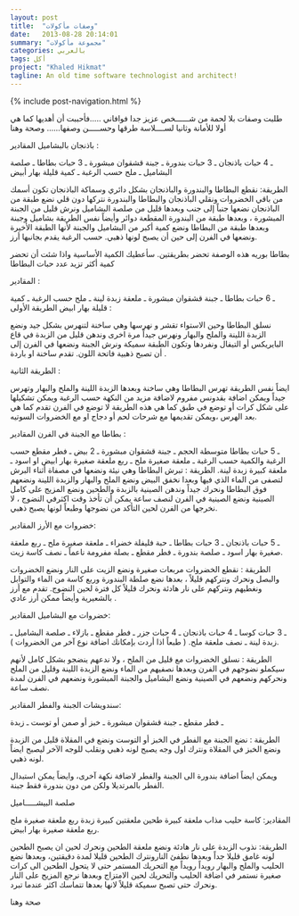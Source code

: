 ```yaml
---
layout: post
title:  "وصفات مأكولات"
date:   2013-08-28 20:14:01
summary: "مجموعة مأكولات"
categories: بالعربي
tags: أكل
project: "Khaled Hikmat"
tagline: An old time software technologist and architect!
---
```


{% include post-navigation.html %}

طلبت وصفات بلا لحمة من شــــــخص عزيز جدا فوافاني .....فأحببت أن أهديها كما هي أولا للأمانة وثانيا لســــلاسة طرقها وحســـــن وصفها...... وصحة وهنا

باذنجان بالبشاميل
المقادير :

ـ 4 حبات باذنجان
ـ 3 حبات بندورة
ـ جبنة قشقوان مبشورة
ـ   3 حبات بطاطا
ـ صلصة البشاميل
ـ ملح حسب الرغبة ـ كمية قليلة بهار أبيض

الطريقة:
نقطع البطاطا والبندورة والباذنجان بشكل دائري وسماكة الباذنجان تكون أسمك من باقي الخضروات
ونقلي الباذنجان والبطاطا والبندورة نتركها دون قلي
نضع طبقة من الباذنجان نضعها جنباً إلى جنب وبعدها قليل من صلصة البشاميل ونرش قليل من الجبنة المبشورة ، وبعدها طبقة من البندورة المقطعة دوائر وأيضاً نفس الطريقة بشاميل وجبنة وبعدها طبقة من البطاطا ونضع كمية أكبر من البشاميل والجبنة لأنها الطبقة الأخيرة ونضعها في الفرن إلى حين أن يصبح لونها ذهبي.
حسب الرغبة يقدم بجانبها أرز.

بطاطا بوريه
هذه الوصفة تحضر بطريقتين.
سأعطيك الكمية الأساسية واذا شئت أن تحضر كمية أكثر تزيد عدد حبات البطاطا

المقادير :

ـ 6 حبات بطاطا
ـ جبنة قشقوان مبشورة
ـ ملعقة زبدة لينة
ـ  ملح حسب الرغبة ـ كمية قليلة بهار ابيض
الطريقة الأولى :

نسلق البطاطا وحين الاستواء تقشر و نهرسها وهي ساخنة لتنهرس بشكل جيد
ونضع الزبدة اللينة والملح والبهار ونهرس جيداً مرة اخرى
وندهن قليل من الزبدة في قاع  البايريكس أو التيفال ونفردها وتكون الطبقة سميكة
ونرش الجبنة ونضعها في الفرن إلى أن تصبح ذهبية فاتحة اللون.
تقدم ساخنة او باردة .

الطريقة الثانية :

ايضاً نفس الطريقة تهرس البطاطا وهي ساخنة وبعدها الزبدة اللينة والملح والبهار وتهرس جيداً
ويمكن اضافة بقدونس مفروم لاضافة مزيد من النكهة حسب الرغبة
ويمكن تشكيلها على شكل كرات أو توضع في طبق كما هي
هذه الطريقة لا توضع في الفرن تقدم كما هي بعد الهرس ،ويمكن تقديمها مع شرحات لحم أو دجاج
او مع الخضروات السوتيه.

بطاطا مع الجبنة في الفرن
المقادير :

ـ 5 حبات بطاطا متوسطة الحجم
ـ جبنة قشقوان مبشورة
ـ 2 بيض
ـ فطر مقطع حسب الرغبة والكمية حسب الرغبة
ـ ملعقة صغيرة ملح ـ ربع ملعقة صغيرة بهار ابيض او اسود
ـ ملعقة كبيرة زبدة لينة.
الطريقة :
تبرش البطاطا وهي نيئة ونضعها في مصفاة أثناء البرش لتصفى من الماء الذي فيها
وبعدا نخفق البيض ونضع الملح والبهار والزبدة اللينة ونضعهم فوق البطاطا ونحرك جيداً
وندهن الصينية بالزبدة والطحين ونضع المزيج على كامل الصينية ونضع الصينية في الفرن
لنصف ساعة يمكن أن تأخذ وقت اكثرفي النضوج ، لا نخرجها من الفرن لحين التأكد من نضوجها وطبعاً لونها يصبح ذهبي.

خضروات مع الأرز
المقادير:

ـ 5 حبات باذنجان
ـ 3 حبات بطاطا
ـ حبة فليفلة خضراء
ـ ملعقة صغيرة ملح ـ ربع ملعقة صغيرة بهار اسود
ـ صلصة بندورة
ـ فطر مقطع
ـ بصلة مفرومة ناعماً
ـ نصف كاسة زيت.

الطريقة :
نقطع الخضروات مربعات صغيرة ونضع الزيت على النار ونضع الخضروات والبصل ونحرك ونتركهم قليلاً ، بعدها نضع صلطة البندورة وربع كاسة من الماء والتوابل ونغطيهم ونتركهم على نار هادئة  ونحرك قليلاً كل فترة لحين النضوج.
تقدم مع أرز بالشعيرية وأيضاً ممكن أرز عادي .

خضروات مع البشاميل
المقادير:

ـ 3 حبات كوسا
ـ 4 حبات باذنجان
ـ 4 حبات جزر
ـ فطر مقطع
ـ بازلاء
ـ صلصة البشاميل
ـ زبدة لينة
ـ نصف ملعقة ملح.
( طبعاً اذا أردت بإمكانك اضافة نوع آخر من الخضروات ).

الطريقة :
نسلق الخضروات مع قليل من الملح ، ولا ندعهم ينضجو بشكل كامل لأنهم سيكملو نضوجهم في الفرن
وبعدها نصفيهم من الماء ونضع الزبدة اللينة وقليل من الملح ونحركهم ونضعهم في الصينية
ونضع البشاميل والجبنة المبشورة ونضعهم في الفرن لمدة نصف ساعة.

سندويشات الجبنة والفطر
المقادير:

ـ فطر مقطع
ـ جبنة قشقوان مبشورة
ـ خبز أو صمن أو توست
ـ زبدة

الطريقة :
نضع الجبنة مع الفطر في الخبز أو التوست ونضع في المقلاة قليل من الزبدة ونضع الخبز في المقلاة ونترك اول وجه يصبح لونه ذهبي ونقلب للوجه الآخر ليصبح ايضاً لونه ذهبي.

ويمكن ايضاً اضافة بندورة الى الجبنة والفطر لاضافة  نكهة آخرى، وايضاً يمكن استبدال الفطر بالمرتديلا ولكن من دون بندورة فقط جبنة.

 صلصة البيشـــــاميل

المقادير:
كاسة حليب مذاب
ملعقة كبيرة طحين
ملعقتين كبيرة زبدة
ربع ملعقة صغيرة ملح
ربع ملعقة صغيرة بهار ابيض.

الطريقة:
نذوب الزبدة على نار هادئة ونضع ملعقة الطحين ونحرك لحين ان يصبح الطحين
لونه غامق قليلا جداً
وبعدها نطفئ النارونترك الطحين قليلا لمدة دقيقتين، وبعدها نضع الحليب والملح والبهار
رويداً رويداً مع التحريك المستمر
حتى لا يتحول الطحين الى كرات صغيرة
نستمر في اضافة الحليب والتحريك لحين الامتزاج وبعدها نرجع المزيح على النار
ونحرك حتى تصبح سميكة قليلاً لانها بعدها تتماسك اكثر عندما تبرد.

صحة وهنا
